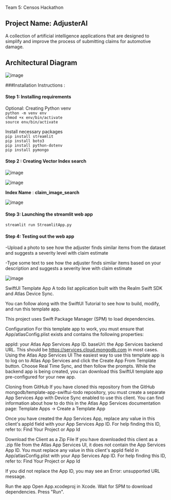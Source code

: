
Team 5: Censos Hackathon

## Project Name: AdjusterAI

A collection of artificial intelligence applications that are designed to simplify and improve the process of submitting claims for automotive damage.



## Architectural Diagram
![image](https://github.com/ajdidonato7/censos-hackathon/assets/50722159/c9519f75-6680-498a-b5ed-8d02d4b7ef6f)


###Installation Instructions : 

#### Step 1: Installing requirements

Optional: Creating Python venv\
```python -m venv env```\
```chmod +x env/bin/activate```\
```source env/bin/activate```

Install necessary packages\
```pip install streamlit```\
```pip install boto3```\
```pip install python-dotenv```\
```pip install pymongo```

#### Step 2 : Creating Vector Index search

![image](https://github.com/ajdidonato7/censos-hackathon/assets/50722159/10b7eb1a-01a4-460a-af65-469726d65db9)

![image](https://github.com/ajdidonato7/censos-hackathon/assets/50722159/be0043fc-6735-4a68-9e05-50dea50bfa84)

**Index Name** : **claim_image_search**

![image](https://github.com/ajdidonato7/censos-hackathon/assets/50722159/dd01f658-9215-4b82-9f2b-85d3d0d5ba7e)

#### Step 3: Launching the streamlit web app
```streamlit run StreamlitApp.py```

#### Step 4: Testing out the web app

-Upload a photo to see how the adjuster finds similar items from the dataset and suggests a severity level with claim estimate

-Type some text to see how the adjuster finds similar items based on your description and suggests a severity leve with claim estimate

![image](https://github.com/ajdidonato7/censos-hackathon/assets/50722159/f3bf8b84-07e3-44dd-b07f-ac9708e34c2a)



SwiftUI Template App
A todo list application built with the Realm Swift SDK and Atlas Device Sync.

You can follow along with the SwiftUI Tutorial to see how to build, modify, and run this template app.

This project uses Swift Package Manager (SPM) to load dependencies.

Configuration
For this template app to work, you must ensure that App/atlasConfig.plist exists and contains the following properties:

appId: your Atlas App Services App ID.
baseUrl: the App Services backend URL. This should be https://services.cloud.mongodb.com in most cases.
Using the Atlas App Services UI
The easiest way to use this template app is to log on to Atlas App Services and click the Create App From Template button. Choose Real Time Sync, and then follow the prompts. While the backend app is being created, you can download this SwiftUI template app pre-configured for your new app.

Cloning from GitHub
If you have cloned this repository from the GitHub mongodb/template-app-swiftui-todo repository, you must create a separate App Services App with Device Sync enabled to use this client. You can find information about how to do this in the Atlas App Services documentation page: Template Apps -> Create a Template App

Once you have created the App Services App, replace any value in this client's appId field with your App Services App ID. For help finding this ID, refer to: Find Your Project or App Id

Download the Client as a Zip File
If you have downloaded this client as a .zip file from the Atlas App Services UI, it does not contain the App Services App ID. You must replace any value in this client's appId field in App/atlasConfig.plist with your App Services App ID. For help finding this ID, refer to: Find Your Project or App Id

If you did not replace the App ID, you may see an Error: unsupported URL message.

Run the app
Open App.xcodeproj in Xcode.
Wait for SPM to download dependencies.
Press "Run".





